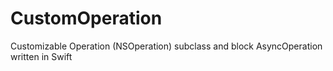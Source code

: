 # CustomOperation

Customizable Operation (NSOperation) subclass and block AsyncOperation written in Swift
